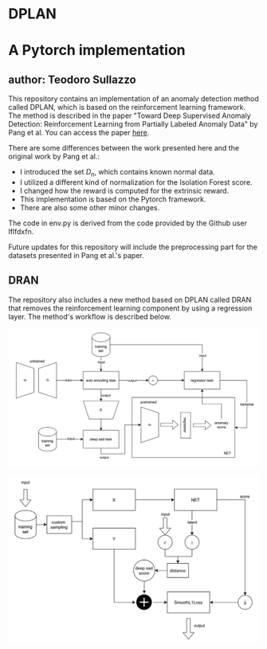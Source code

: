 # DPLAN 
# A Pytorch implementation
## author: Teodoro Sullazzo

This repository contains an implementation of an anomaly detection method called DPLAN, which is based on the reinforcement learning framework. The method is described in the paper "Toward Deep Supervised Anomaly Detection: Reinforcement Learning from Partially Labeled Anomaly Data" by Pang et al. You can access the paper [here](https://arxiv.org/pdf/2009.06847.pdf).

There are some differences between the work presented here and the original work by Pang et al.:

- I introduced the set $D_n$, which contains known normal data.
- I utilized a different kind of normalization for the Isolation Forest score.
- I changed how the reward is computed for the extrinsic reward.
- This implementation is based on the Pytorch framework.
- There are also some other minor changes.


The code in env.py is derived from the code provided by the Github user lflfdxfn.

Future updates for this repository will include the preprocessing part for the datasets presented in Pang et al.'s paper.


## DRAN

The repository also includes a new method based on DPLAN called DRAN that removes the reinforcement learning component by using a regression layer. The method's workflow is described below.

![General architecture](imgs/general_arch.png)

![Main network training](imgs/regr_training.png)






